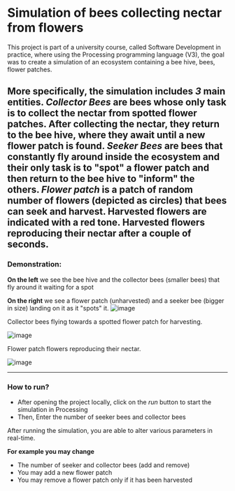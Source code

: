 # Simulation of bees collecting nectar from flowers
This project is part of a university course, called Software Development in practice, where using the Processing programming language (V3), the goal was to create a simulation of an ecosystem containing a bee hive, bees, flower patches.

More specifically, the simulation includes __*3*__ main entities. __*Collector Bees*__ are bees whose only task is to collect the nectar from spotted flower patches. After collecting the nectar, they return to the bee hive, where they await until a new flower patch is found. __*Seeker Bees*__ are bees that constantly fly around inside the ecosystem and their only task is to "spot" a flower patch and then return to the bee hive to "**inform**" the others. __*Flower patch*__ is a patch of random number of flowers (depicted as circles) that bees can seek and harvest. Harvested flowers are indicated with a red tone. Harvested flowers reproducing their nectar after a couple of seconds.
---
### Demonstration:
**On the left** we see the bee hive and the collector bees (smaller bees) that fly around it waiting for a spot

**On the right** we see a flower patch (unharvested) and a seeker bee (bigger in size) landing on it as it "spots" it.
![image](https://user-images.githubusercontent.com/47693513/235554561-b62468ac-e66b-4db0-bdff-78f2eb0bd288.png)

Collector bees flying towards a spotted flower patch for harvesting.

![image](https://user-images.githubusercontent.com/47693513/235554779-6433a0dd-1807-4df0-b6cf-f938d7302214.png)

Flower patch flowers reproducing their nectar.

![image](https://user-images.githubusercontent.com/47693513/235554833-8a38a915-0759-4465-913b-357f69eb64e6.png)

---
### How to run?
  - After opening the project locally, click on the *run* button to start the simulation in Processing
  - Then, Enter the number of seeker bees and collector bees
 
After running the simulation, you are able to alter various parameters in real-time.

__For example you may change__ 
  - The number of seeker and collector bees (add and remove)
  - You may add a new flower patch
  - You may remove a flower patch only if it has been harvested
  
